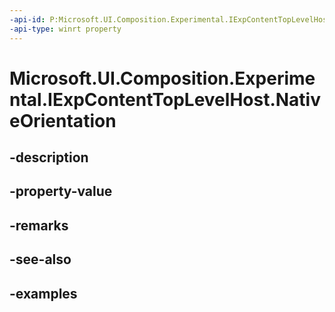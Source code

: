 ```yaml
---
-api-id: P:Microsoft.UI.Composition.Experimental.IExpContentTopLevelHost.NativeOrientation
-api-type: winrt property
---
```


# Microsoft.UI.Composition.Experimental.IExpContentTopLevelHost.NativeOrientation

<!--
public Microsoft.UI.Composition.Experimental.ExpDisplayOrientations NativeOrientation { get; }
-->


## -description

## -property-value

## -remarks

## -see-also

## -examples


